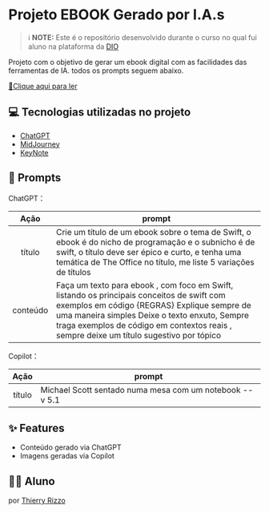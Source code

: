 # Projeto EBOOK Gerado por I.A.s


 > ℹ️ **NOTE:** Este é o repositório desenvolvido durante o curso no qual fui aluno na plataforma da [DIO](https://dio.me)

Projeto com o objetivo de gerar um ebook digital com as facilidades das ferramentas de IA. todos os prompts
seguem abaixo.

<a href="https://github.com/ThierryRizzo/Ebook-IA/blob/main/Ebook/Ebook_Swift_TheOffice%20-%20cópia.pdf" title="View PDF now"> 📕Clique aqui para ler</a>

## 💻 Tecnologias utilizadas no projeto

- [ChatGPT](https://chat.openai.com/) 
- [MidJourney](https://www.midjourney.com/app/)
- [KeyNote](https://www.apple.com/br/keynote/)

## 🧠 Prompts


ChatGPT：

|   Ação   | prompt                                                                                                                                                                                                                                                                         |
| :------: | ------------------------------------------------------------------------------------------------------------------------------------------------------------------------------------------------------------------------------------------------------------------------------ |
|  título  | Crie um título de um ebook sobre o tema de Swift, o ebook é do nicho de programação e o subnicho é de swift, o título deve ser épico e curto, e tenha uma temática de The Office no título, me liste 5 variações de títulos                                                        |
| conteúdo | Faça um texto para ebook , com foco em Swift, listando os principais conceitos de swift com exemplos em código {REGRAS} Explique sempre de uma maneira simples Deixe o texto enxuto, Sempre traga exemplos de código em contextos reais , sempre deixe um título sugestivo por tópico |


Copilot：

|  Ação  | prompt                                                                                 |
| :----: | -------------------------------------------------------------------------------------- |
| título | Michael Scott sentado numa mesa com um notebook --v 5.1 |

## ✨ Features

- Conteúdo gerado via ChatGPT
- Imagens geradas via Copilot

## 👨‍💻 Aluno
por [Thierry Rizzo](https://github.com/ThierryRizzo)